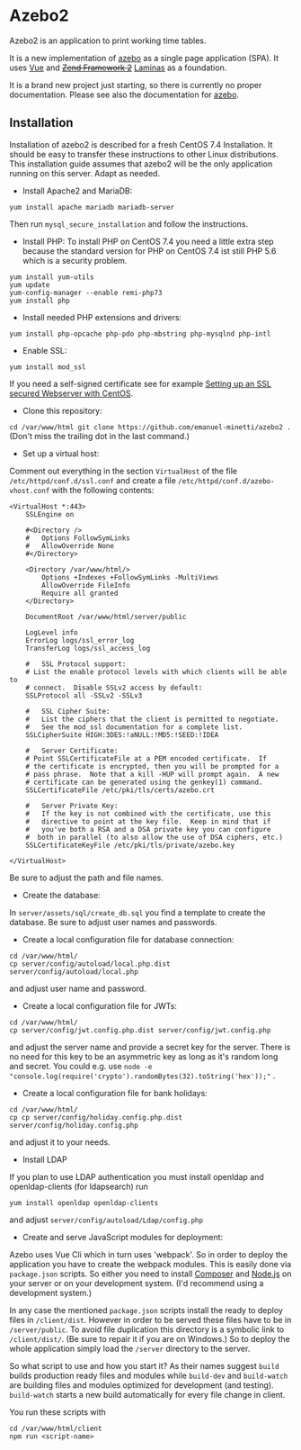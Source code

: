 # Azebo2

Azebo2 is an application to print working time tables.

It is a new implementation of
[azebo](https://github.com/emanuel-minetti/azebo) as a single page
application (SPA).
It uses [Vue](https://vuejs.org/) and
[~~Zend Framework 2~~](https://framework.zend.com/) [Laminas](https://getlaminas.org/) as a foundation.

It is a brand new project just starting, so there is currently no proper documentation.
Please see also the documentation for
[azebo](https://github.com/emanuel-minetti/azebo).

## Installation
Installation of azebo2 is described for a fresh CentOS 7.4 Installation.
It should be easy to transfer these instructions to other Linux distributions.
This installation guide assumes that azebo2 will be the only application running
on this server. Adapt as needed.

* Install Apache2 and MariaDB:

```
yum install apache mariadb mariadb-server
```
Then run `mysql_secure_installation` and follow the instructions.

* Install PHP: To install PHP on CentOS 7.4 you need a little extra step because
the standard version for PHP on CentOS 7.4 ist still PHP 5.6 which is a security problem.

```
yum install yum-utils
yum update
yum-config-manager --enable remi-php73
yum install php
```

* Install needed PHP extensions and drivers:

``
yum install php-opcache php-pdo php-mbstring php-mysqlnd php-intl
``

* Enable SSL:

```
yum install mod_ssl
```
If you need a self-signed certificate see for example
[Setting up an SSL secured Webserver with CentOS](https://wiki.centos.org/HowTos/Https).

* Clone this repository:

``
cd /var/www/html
git clone https://github.com/emanuel-minetti/azebo2 .
``
(Don't miss the trailing dot in the last command.)

* Set up a virtual host:

Comment out everything in the section `VirtualHost` of the file `/etc/httpd/conf.d/ssl.conf` and create a file
`/etc/httpd/conf.d/azebo-vhost.conf` with the following contents:

```
<VirtualHost *:443>
	SSLEngine on

	#<Directory />
	#	Options FollowSymLinks
	#	AllowOverride None
	#</Directory>

	<Directory /var/www/html/>
		Options +Indexes +FollowSymLinks -MultiViews
		AllowOverride FileInfo
		Require all granted
	</Directory>

	DocumentRoot /var/www/html/server/public

	LogLevel info
	ErrorLog logs/ssl_error_log
	TransferLog logs/ssl_access_log

	#   SSL Protocol support:
	# List the enable protocol levels with which clients will be able to
	# connect.  Disable SSLv2 access by default:
	SSLProtocol all -SSLv2 -SSLv3

	#   SSL Cipher Suite:
	#   List the ciphers that the client is permitted to negotiate.
	#   See the mod_ssl documentation for a complete list.
	SSLCipherSuite HIGH:3DES:!aNULL:!MD5:!SEED:!IDEA

	#   Server Certificate:
	# Point SSLCertificateFile at a PEM encoded certificate.  If
	# the certificate is encrypted, then you will be prompted for a
	# pass phrase.  Note that a kill -HUP will prompt again.  A new
	# certificate can be generated using the genkey(1) command.
	SSLCertificateFile /etc/pki/tls/certs/azebo.crt

	#   Server Private Key:
	#   If the key is not combined with the certificate, use this
	#   directive to point at the key file.  Keep in mind that if
	#   you've both a RSA and a DSA private key you can configure
	#  both in parallel (to also allow the use of DSA ciphers, etc.)
	SSLCertificateKeyFile /etc/pki/tls/private/azebo.key

</VirtualHost>
```
Be sure to adjust the path and file names.

* Create the database:

In `server/assets/sql/create_db.sql` you find a template to create the database.
Be sure to adjust user names and passwords.

* Create a local configuration file for database connection:

```
cd /var/www/html/
cp server/config/autoload/local.php.dist server/config/autoload/local.php
```

and adjust user name and password.

* Create a local configuration file for JWTs:

```
cd /var/www/html/
cp server/config/jwt.config.php.dist server/config/jwt.config.php
```

and adjust the server name and provide a secret key for the server.
There is no need for this key to be an asymmetric key as long as it's
random long and secret. You could e.g. use
``node -e "console.log(require('crypto').randomBytes(32).toString('hex'));"`` 
.

* Create a local configuration file for bank holidays:

```
cd /var/www/html/
cp cp server/config/holiday.config.php.dist server/config/holiday.config.php
```

and adjust it to your needs.

* Install LDAP

If you plan to use LDAP authentication you must install openldap and
openldap-clients (for ldapsearch) run

```
yum install openldap openldap-clients
```
and adjust `server/config/autoload/Ldap/config.php`

* Create and serve JavaScript modules for deployment:

Azebo uses Vue Cli which in turn uses 'webpack'. So in order to deploy the application
you have to create the webpack modules. This is easily done via `package.json` scripts.
So either you need to install [Composer](https://getcomposer.org/) and [Node.js](https://nodejs.org/) on your server
or on your development system. (I'd recommend using a development system.)

In any case the mentioned `package.json` scripts install the ready to deploy files in `/client/dist`.
However in order to be served these files have to be in `/server/public`. To avoid file duplication
this directory is a symbolic link to `/client/dist/`. (Be sure to repair it if you are on Windows.)
So to deploy the whole application simply load the ``/server`` directory to the server.

So what script to use and how you start it? As their names suggest ``build`` builds 
production ready files and modules while ``build-dev`` and ``build-watch``
are building files and modules optimized for development (and testing).
``build-watch`` starts a new build automatically for every file change in client.

You run these scripts with

```
cd /var/www/html/client
npm run <script-name>
```






